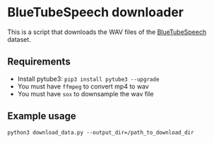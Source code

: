 # BlueTubeSpeech downloader

This is a script that downloads the WAV files of the
[BlueTubeSpeech](https://users.wpi.edu/~jrwhitehill/BookTubeSpeech/index.html)
dataset.

## Requirements
* Install pytube3: `pip3 install pytube3 --upgrade`
* You must have `ffmpeg` to convert mp4 to wav
* You must have `sox` to downsample the wav file

## Example usage

```
python3 download_data.py --output_dir=/path_to_download_dir
```
